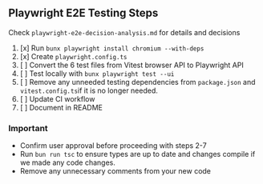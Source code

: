 ## Playwright E2E Testing Steps

Check `playwright-e2e-decision-analysis.md` for details and decisions

1. [x] Run `bunx playwright install chromium --with-deps`
2. [x] Create `playwright.config.ts`
3. [ ] Convert the 6 test files from Vitest browser API to Playwright API
4. [ ] Test locally with `bunx playwright test --ui`
5. [ ] Remove any unneeded testing dependencies from `package.json` and `vitest.config.ts`if it is no longer needed.
6. [ ] Update CI workflow
7. [ ] Document in README

### Important
- Confirm user approval before proceeding with steps 2-7
- Run `bun run tsc` to ensure types are up to date and changes compile if we made any code changes.
- Remove any unnecessary comments from your new code
